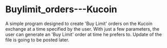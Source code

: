 # Buylimit_orders---Kucoin

A simple program designed to create 'Buy Limit' orders on the Kucoin exchange at a time specified by the user.
With just a few parameters, the user can generate an 'Buy Limit' order at time he prefers to. Update of the file is going to be posted later.
